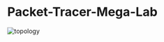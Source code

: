 # Packet-Tracer-Mega-Lab

![topology](https://github.com/nickbruggen90/Packet-Tracer-Labs/blob/main/Images/topology.png)
